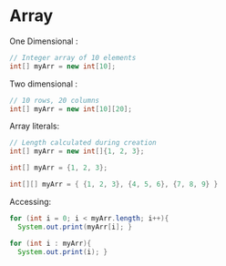 # Array
One Dimensional : 
```java
// Integer array of 10 elements
int[] myArr = new int[10]; 
```


Two dimensional : 
```java
// 10 rows, 20 columns
int[] myArr = new int[10][20];
```


Array literals: 
```java
// Length calculated during creation
int[] myArr = new int[]{1, 2, 3};

int[] myArr = {1, 2, 3};

int[][] myArr = { {1, 2, 3}, {4, 5, 6}, {7, 8, 9} }
```


Accessing:
```java
for (int i = 0; i < myArr.length; i++){
  System.out.print(myArr[i]; }

for (int i : myArr){
  System.out.print(i); }
```
